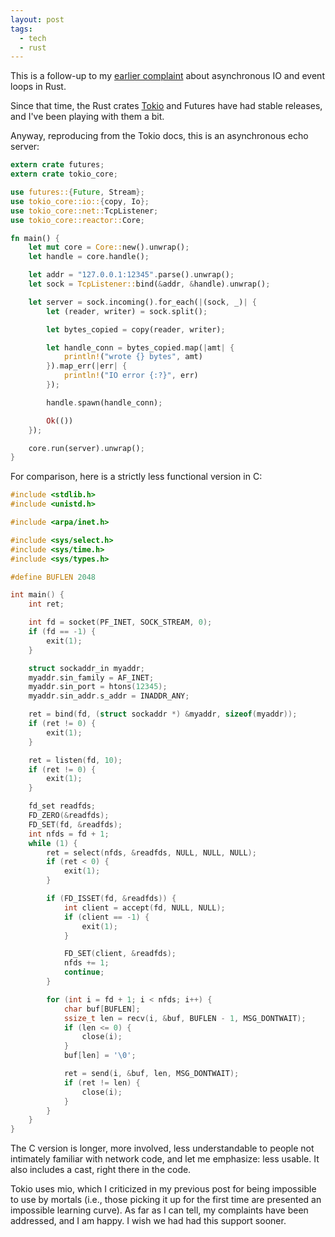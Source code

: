 ```yaml
---
layout: post
tags:
  - tech
  - rust
---
```


This is a follow-up to my [earlier complaint](/2016/10/16/asynchronous-rust/)
about asynchronous IO and event loops in Rust.

Since that time, the Rust crates [Tokio](https://tokio.rs/) and Futures have
had stable releases, and I've been playing with them a bit.

Anyway, reproducing from the Tokio docs, this is an asynchronous echo server:

```rust
extern crate futures;
extern crate tokio_core;

use futures::{Future, Stream};
use tokio_core::io::{copy, Io};
use tokio_core::net::TcpListener;
use tokio_core::reactor::Core;

fn main() {
    let mut core = Core::new().unwrap();
    let handle = core.handle();

    let addr = "127.0.0.1:12345".parse().unwrap();
    let sock = TcpListener::bind(&addr, &handle).unwrap();

    let server = sock.incoming().for_each(|(sock, _)| {
        let (reader, writer) = sock.split();

        let bytes_copied = copy(reader, writer);

        let handle_conn = bytes_copied.map(|amt| {
            println!("wrote {} bytes", amt)
        }).map_err(|err| {
            println!("IO error {:?}", err)
        });

        handle.spawn(handle_conn);

        Ok(())
    });

    core.run(server).unwrap();
}
```

For comparison, here is a strictly less functional version in C:

```C
#include <stdlib.h>
#include <unistd.h>

#include <arpa/inet.h>

#include <sys/select.h>
#include <sys/time.h>
#include <sys/types.h>

#define BUFLEN 2048

int main() {
    int ret;

    int fd = socket(PF_INET, SOCK_STREAM, 0);
    if (fd == -1) {
        exit(1);
    }

    struct sockaddr_in myaddr;
    myaddr.sin_family = AF_INET;
    myaddr.sin_port = htons(12345);
    myaddr.sin_addr.s_addr = INADDR_ANY;

    ret = bind(fd, (struct sockaddr *) &myaddr, sizeof(myaddr));
    if (ret != 0) {
        exit(1);
    }

    ret = listen(fd, 10);
    if (ret != 0) {
        exit(1);
    }

    fd_set readfds;
    FD_ZERO(&readfds);
    FD_SET(fd, &readfds);
    int nfds = fd + 1;
    while (1) {
        ret = select(nfds, &readfds, NULL, NULL, NULL);
        if (ret < 0) {
            exit(1);
        }

        if (FD_ISSET(fd, &readfds)) {
            int client = accept(fd, NULL, NULL);
            if (client == -1) {
                exit(1);
            }

            FD_SET(client, &readfds);
            nfds += 1;
            continue;
        }

        for (int i = fd + 1; i < nfds; i++) {
            char buf[BUFLEN];
            ssize_t len = recv(i, &buf, BUFLEN - 1, MSG_DONTWAIT);
            if (len <= 0) {
                close(i);
            }
            buf[len] = '\0';

            ret = send(i, &buf, len, MSG_DONTWAIT);
            if (ret != len) {
                close(i);
            }
        }
    }
}
```

The C version is longer, more involved, less understandable to people not
intimately familiar with network code, and let me emphasize: less usable.  It
also includes a cast, right there in the code.

Tokio uses mio, which I criticized in my previous post for being impossible to
use by mortals (i.e., those picking it up for the first time are presented an
impossible learning curve).  As far as I can tell, my complaints have been
addressed, and I am happy.  I wish we had had this support sooner.
